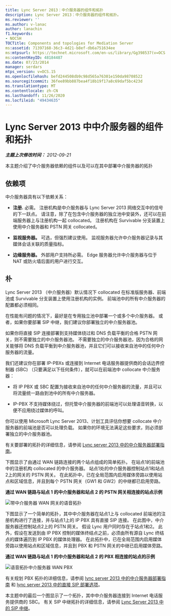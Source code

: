 ```yaml
---
title: Lync Server 2013：中介服务器的组件和拓扑
description: Lync Server 2013：中介服务器的组件和拓扑。
ms.reviewer: ''
ms.author: v-lanac
author: lanachin
f1.keywords:
- NOCSH
TOCTitle: Components and topologies for Mediation Server
ms:assetid: 71397168-36c3-4d21-b8ef-db6a751634ee
ms:mtpsurl: https://technet.microsoft.com/en-us/library/Gg398537(v=OCS.15)
ms:contentKeyID: 48184487
ms.date: 07/23/2014
manager: serdars
mtps_version: v=OCS.15
ms.openlocfilehash: befd244508db9c98d565a76301e150da98708522
ms.sourcegitcommit: 36fee89bb887bea4f18b19f17a8c69daf5bc423d
ms.translationtype: MT
ms.contentlocale: zh-CN
ms.lasthandoff: 11/26/2020
ms.locfileid: "49434635"
---
```

# <a name="components-and-topologies-for-mediation-server-in-lync-server-2013"></a>Lync Server 2013 中中介服务器的组件和拓扑

<div data-xmlns="http://www.w3.org/1999/xhtml">

<div class="topic" data-xmlns="http://www.w3.org/1999/xhtml" data-msxsl="urn:schemas-microsoft-com:xslt" data-cs="https://msdn.microsoft.com/">

<div data-asp="https://msdn2.microsoft.com/asp">



</div>

<div id="mainSection">

<div id="mainBody">

<span> </span>

_**主题上次修改时间：** 2012-09-21_

本主题介绍了中介服务器依赖的组件以及可以在其中部署中介服务器的拓扑

<div>

## <a name="dependencies"></a>依赖项

中介服务器具有以下依赖关系：

  - **注册.** 必需。 注册机构是中介服务器与 Lync Server 2013 网络交互中的信号的下一跃点。 请注意，除了在包含中介服务器的独立池中安装外，还可以在前端服务器上与注册机构一起 collocated。 注册机构在 Survivable 分支装置上使用中介服务器和 PSTN 网关 collocated。

  - **监视服务器。** 可选，但强烈建议使用。 监视服务器允许中介服务器记录与其媒体会话关联的质量指标。

  - **边缘服务器。** 外部用户支持所必需。 Edge 服务器允许中介服务器与位于 NAT 或防火墙后面的用户进行交互。

</div>

<div>

## <a name="topologies"></a>朴

Lync Server 2013 （中介服务器）默认情况下 collocated 在标准版服务器、前端池或 Survivable 分支装置上使用注册机构的实例。 前端池中的所有中介服务器的配置都必须相同。

在性能有问题的情况下，最好是在专用独立池中部署一个或多个中介服务器。 或者，如果你要部署 SIP 中继，我们建议你部署独立的中介服务器池。

如果你将直接 SIP 连接部署到支持媒体绕过和 DNS 负载平衡的合格 PSTN 网关，则不需要独立的中介服务器池。 不需要独立的中介服务器池，因为合格的网关能够将 DNS 负载平衡到中介服务器池，并且它们可以接收来自池中的任何中介服务器的流量。

我们还建议你在部署 IP-PBXs 或连接到 Internet 电话服务器提供商的会话边界控制器 (SBC) （只要满足以下任何条件），就可以在前端池中 collocate 中介服务器：

  - 将 IP PBX 或 SBC 配置为接收来自池中的任何中介服务器的流量，并且可以将流量统一路由到池中的所有中介服务器。

  - IP-PBX 不支持媒体绕过，但托管中介服务器的前端池可以处理语音转换，以便不应用绕过媒体的呼叫。

你可以使用 Microsoft Lync Server 2013、计划工具评估你想要 collocate 中介服务器的前端池是否可以处理负载。 如果你的环境无法满足这些要求，则必须部署独立的中介服务器池。

有关要部署的拓扑的详细信息，请参阅 [Lync server 2013 中的中介服务器部署指南](lync-server-2013-deployment-guidelines-for-mediation-server.md)。

下图显示了由通过 WAN 链路连接的两个站点组成的简单拓扑。 在站点1的前端池中的注册机构 collocated 的中介服务器。 站点1处的中介服务器控制站点1和站点2上的网关的 PSTN 网关。 在此拓扑中，已在全局范围内启用媒体旁路以使用站点和区域信息，并且到每个 PSTN 网关（GW1 和 GW2）的中继都已启用旁路。

**通过 WAN 链路与站点 1 的中介服务器和站点 2 的 PSTN 网关相连接的站点示例**

![带中介服务器 WAN 网关的语音拓扑](images/Gg398537.67872e61-1444-447b-918c-abe89abc3004(OCS.15).jpg "带中介服务器 WAN 网关的语音拓扑")

下图显示了一个简单的拓扑，其中中介服务器在站点1上与 collocated 前端池的注册机构进行了连接，并与站点1上的 IP PBX 具有直接 SIP 连接。 在此图中，中介服务器还控制站点2上的 PSTN 网关。 假设 Lync 用户同时存在于站点1和2。 此外，假设在发送到由 IP PBX 控制的媒体终结点之前，必须由所有源自 Lync 终结点的媒体遍历到 IP PBX 的媒体处理器。 在此拓扑中，已在全局范围内启用媒体旁路以使用站点和区域信息，并且到 PBX 和 PSTN 网关的中继已启用媒体旁路。

**通过 WAN 链路与站点 1 的中介服务器和站点 2 的 PBX 相连接的站点的示例**

![语音拓扑中介服务器 WAN PBX](images/Gg398537.df6c8a5b-8431-4187-907d-ff5ca26eeeec(OCS.15).jpg "语音拓扑中介服务器 WAN PBX")

有关规划 PBX 拓扑的详细信息，请参阅 [lync server 2013 中的中介服务器部署指南](lync-server-2013-deployment-guidelines-for-mediation-server.md) 和 [lync server 2013 中的直接 SIP 部署选项](lync-server-2013-direct-sip-deployment-options.md)。

本主题中的最后一个图显示了一个拓扑，其中中介服务器连接到 Internet 电话服务提供商的 SBC。 有关 SIP 中继拓扑的详细信息，请参阅 [Lync Server 2013 中的 SIP 中继](lync-server-2013-sip-trunking.md)。

</div>

</div>

<span> </span>

</div>

</div>

</div>

